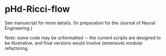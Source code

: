 # pHd-Ricci-flow

See manuscript for more details. (In preparation for the Journal of Neural Engineering.)

Note: some code may be unformatted -- the current scripts are designed to be illustrative, and final versions would involve (extensive) modular refactoring.
